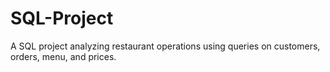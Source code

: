 # SQL-Project
A SQL project analyzing restaurant operations using queries on customers, orders, menu, and prices.
